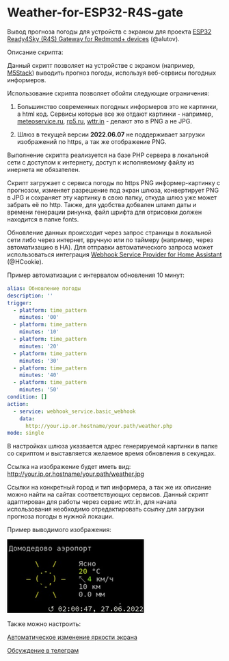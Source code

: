 # Weather-for-ESP32-R4S-gate

Вывод прогноза погоды для устройств с экраном для проекта [ESP32 Ready4Sky (R4S) Gateway for Redmond+ devices](https://github.com/alutov/ESP32-R4sGate-for-Redmond) (@alutov).

  Описание скрипта: 

Данный скрипт позволяет на устройстве с экраном (например, [М5Stack](https://m5stack.com)) выводить прогноз погоды, используя веб-сервисы погодных информеров. 

Использование скрипта позволяет обойти следующие ограничения:

  1. Большинство современных погодных информеров это не картинки, а html код. 
Сервисы которые все же отдают картинки - например, [meteoservice.ru](https://www.meteoservice.ru/), [rp5.ru](https://rp5.ru/), [wttr.in](https://wttr.in/) - делают это в PNG а не JPG.

  2. Шлюз в текущей версии **2022.06.07** не поддерживает загрузки изображений по https, а так же отображение PNG.

Выполнение скрипта реализуется на базе PHP сервера в локальной сети с доступом к интернету, доступ к исполняемому файлу из инернета не обязателен.

Скрипт загружает с сервиса погоды по https PNG информер-картинку с прогнозом, изменяет разрешение под экран шлюза, конвертирует PNG в JPG и сохраняет эту картинку в свою папку, откуда шлюз уже может забрать её по http. Также, для удобства добвален штамп даты и времени генерации ринунка, файл шрифта для отрисовки должен находится в папке fonts.

Обновление данных происходит через запрос страницы в локальной сети либо через интернет, вручную или по таймеру (например, через автоматизацию в HA). 
Для отправки автоматического запроса может использоваться интеграция [Webhook Service Provider for Home Assistant](https://github.com/HCookie/Webhook-Service-home-assistant) (@HCookie).

Пример автоматизации с интервалом обновления 10 минут:
```yaml
alias: Обновление погоды
description: ''
trigger:
  - platform: time_pattern
    minutes: '00'
  - platform: time_pattern
    minutes: '10'
  - platform: time_pattern
    minutes: '20'
  - platform: time_pattern
    minutes: '30'
  - platform: time_pattern
    minutes: '40'
  - platform: time_pattern
    minutes: '50'
condition: []
action:
  - service: webhook_service.basic_webhook
    data:
      http://your.ip.or.hostname/your.path/weather.php
mode: single
```

В настройках шлюза указвается адрес генерируемой картинки в папке со скриптом и выставляется желаемое время обновления в секундах.  

Ссылка на изображение будет иметь вид:
http://your.ip.or.hostname/your.path/weather.jpg

Ссылки на конкретный город и тип информера, а так же их описание можно найти на сайтах соответствующих сервисов.
Данный скрипт адаптирован для работы через сервис wttr.in, для начала использования необходимо отредактировать ссылку для загрузки прогноза погоды в нужной локации.

Пример выводимого изображения:

![PROJECT_PHOTO](https://github.com/artt652/Weather-for-ESP32-R4S-gate/raw/main/weather.jpg)

Также можно настроить:

[Автоматическое изменение яркости экрана](https://github.com/artt652/Circadian-Lighting-for-ESP32-R4S-gate)

[Обсуждение в телеграм](https://t.me/ESP32_R4sGate)

